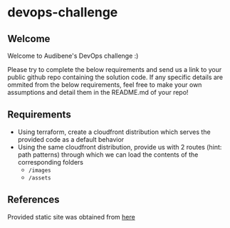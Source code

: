 # devops-challenge

## Welcome

Welcome to Audibene's DevOps challenge :)

Please try to complete the below requirements and send us a link to your public github repo containing the solution code. If any specific details are ommited from the below requirements, feel free to make your own assumptions and detail them in the README.md of your repo!

## Requirements

* Using terraform, create a cloudfront distribution which serves the provided code as a default behavior
* Using the same cloudfront distribution, provide us with 2 routes (hint: path patterns) through which we can load the contents of the corresponding folders
  * `/images`
  * `/assets` 
 
 ## References
 Provided static site was obtained from [here](https://github.com/cloudacademy/static-website-example)

